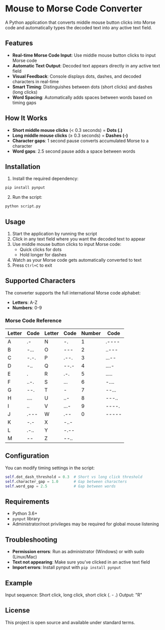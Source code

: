 # Mouse to Morse Code Converter

A Python application that converts middle mouse button clicks into Morse code and automatically types the decoded text into any active text field.

## Features

- **Real-time Morse Code Input**: Use middle mouse button clicks to input Morse code
- **Automatic Text Output**: Decoded text appears directly in any active text field
- **Visual Feedback**: Console displays dots, dashes, and decoded characters in real-time
- **Smart Timing**: Distinguishes between dots (short clicks) and dashes (long clicks)
- **Word Spacing**: Automatically adds spaces between words based on timing gaps

## How It Works

- **Short middle mouse clicks** (< 0.3 seconds) = **Dots (.)**
- **Long middle mouse clicks** (≥ 0.3 seconds) = **Dashes (-)**
- **Character gaps**: 1 second pause converts accumulated Morse to a character
- **Word gaps**: 2.5 second pause adds a space between words

## Installation

1. Install the required dependency:
```bash
pip install pynput
```

2. Run the script:
```bash
python script.py
```

## Usage

1. Start the application by running the script
2. Click in any text field where you want the decoded text to appear
3. Use middle mouse button clicks to input Morse code:
   - Quick clicks for dots
   - Hold longer for dashes
4. Watch as your Morse code gets automatically converted to text
5. Press `Ctrl+C` to exit

## Supported Characters

The converter supports the full international Morse code alphabet:

- **Letters**: A-Z
- **Numbers**: 0-9

### Morse Code Reference

| Letter | Code | Letter | Code | Number | Code |
|--------|------|--------|------|--------|------|
| A | .-   | N | -.   | 1 | .---- |
| B | -... | O | ---  | 2 | ..--- |
| C | -.-. | P | .--. | 3 | ...-- |
| D | -..  | Q | --.- | 4 | ....- |
| E | .    | R | .-.  | 5 | ..... |
| F | ..-. | S | ...  | 6 | -.... |
| G | --.  | T | -    | 7 | --... |
| H | .... | U | ..-  | 8 | ---.. |
| I | ..   | V | ...- | 9 | ----. |
| J | .--- | W | .--  | 0 | ----- |
| K | -.-  | X | -..- |   |       |
| L | .-.. | Y | -.-- |   |       |
| M | --   | Z | --.. |   |       |

## Configuration

You can modify timing settings in the script:

```python
self.dot_dash_threshold = 0.3  # Short vs long click threshold
self.character_gap = 1.0       # Gap between characters
self.word_gap = 2.5            # Gap between words
```

## Requirements

- Python 3.6+
- `pynput` library
- Administrator/root privileges may be required for global mouse listening

## Troubleshooting

- **Permission errors**: Run as administrator (Windows) or with sudo (Linux/Mac)
- **Text not appearing**: Make sure you've clicked in an active text field
- **Import errors**: Install pynput with `pip install pynput`

## Example

Input sequence: Short click, long click, short click (. - .)
Output: "R"

## License

This project is open source and available under standard terms.